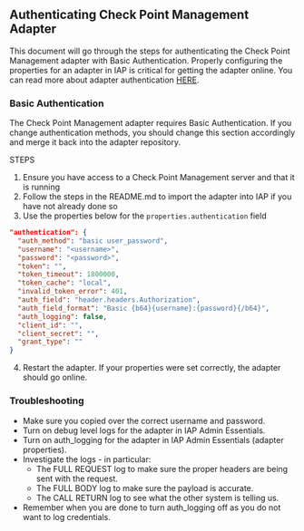 ## Authenticating Check Point Management Adapter 

This document will go through the steps for authenticating the Check Point Management adapter with Basic Authentication. Properly configuring the properties for an adapter in IAP is critical for getting the adapter online. You can read more about adapter authentication <a href="https://www.itential.com/automation-platform/integrations/adapters-resources/authentication/" target="_blank">HERE</a>. 

### Basic Authentication
The Check Point Management adapter requires Basic Authentication. If you change authentication methods, you should change this section accordingly and merge it back into the adapter repository.

STEPS  
1. Ensure you have access to a Check Point Management server and that it is running
2. Follow the steps in the README.md to import the adapter into IAP if you have not already done so
3. Use the properties below for the ```properties.authentication``` field
```json
"authentication": {
  "auth_method": "basic user_password",
  "username": "<username>",
  "password": "<password>",
  "token": "",
  "token_timeout": 1800000,
  "token_cache": "local",
  "invalid_token_error": 401,
  "auth_field": "header.headers.Authorization",
  "auth_field_format": "Basic {b64}{username}:{password}{/b64}",
  "auth_logging": false,
  "client_id": "",
  "client_secret": "",
  "grant_type": ""
}
```
4. Restart the adapter. If your properties were set correctly, the adapter should go online. 

### Troubleshooting
- Make sure you copied over the correct username and password.
- Turn on debug level logs for the adapter in IAP Admin Essentials.
- Turn on auth_logging for the adapter in IAP Admin Essentials (adapter properties).
- Investigate the logs - in particular:
  - The FULL REQUEST log to make sure the proper headers are being sent with the request.
  - The FULL BODY log to make sure the payload is accurate.
  - The CALL RETURN log to see what the other system is telling us.
- Remember when you are done to turn auth_logging off as you do not want to log credentials.
